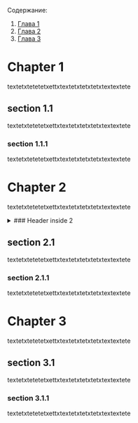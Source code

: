 Содержание:

1. [Глава 1](#chapter1)
2. [Глава 2](#chapter2)
3. [Глава 3](#chapter3)

# Chapter 1 <a name="chapter1"></a> 

textetxtetetetxettxtextetxtetxtetxtextextete

## section 1.1

textetxtetetetxettxtextetxtetxtetxtextextete

### section 1.1.1

textetxtetetetxettxtextetxtetxtetxtextextete

# Chapter 2 <a name="chapter2"></a> 

textetxtetetetxettxtextetxtetxtetxtextextete

<details>

### Header inside 1

<summary>### Header inside 2</summary>

TEXT

textetxetxtetetxte

xtetxtetxtexttex

```

codecodecoe

```

</details>

## section 2.1

textetxtetetetxettxtextetxtetxtetxtextextete

### section 2.1.1

textetxtetetetxettxtextetxtetxtetxtextextete

# Chapter 3 <a name="chapter3"></a> 

textetxtetetetxettxtextetxtetxtetxtextextete

## section 3.1

textetxtetetetxettxtextetxtetxtetxtextextete

### section 3.1.1

textetxtetetetxettxtextetxtetxtetxtextextete
